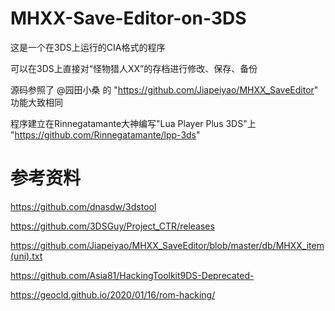 # MHXX-Save-Editor-on-3DS


这是一个在3DS上运行的CIA格式的程序

可以在3DS上直接对“怪物猎人XX”的存档进行修改、保存、备份

源码参照了 @园田小桑 的 "https://github.com/Jiapeiyao/MHXX_SaveEditor" 功能大致相同

程序建立在Rinnegatamante大神编写"Lua Player Plus 3DS"上 "https://github.com/Rinnegatamante/lpp-3ds"


# 参考资料

https://github.com/dnasdw/3dstool

https://github.com/3DSGuy/Project_CTR/releases

https://github.com/Jiapeiyao/MHXX_SaveEditor/blob/master/db/MHXX_item(uni).txt

https://github.com/Asia81/HackingToolkit9DS-Deprecated-

https://geocld.github.io/2020/01/16/rom-hacking/